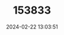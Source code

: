 ---
title: "153833"
category: "Procambarus lunzi"
draft: false
date: 2024-02-22 13:03:51
languages:
  English: ["Hummock Crayfish"]
---